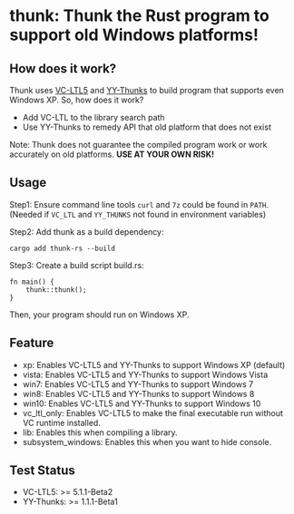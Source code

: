 # thunk: Thunk the Rust program to support old Windows platforms!

## How does it work?

Thunk uses [VC-LTL5](https://github.com/Chuyu-Team/VC-LTL5) and [YY-Thunks](https://github.com/Chuyu-Team/YY-Thunks) to build program that supports even Windows XP. So, how does it work?

 - Add VC-LTL to the library search path
 - Use YY-Thunks to remedy API that old platform that does not exist

Note: Thunk does not guarantee the compiled program work or work accurately on old platforms. 
**USE AT YOUR OWN RISK!**

## Usage

Step1: Ensure command line tools `curl` and `7z` could be found in `PATH`. (Needed if `VC_LTL` and `YY_THUNKS` not found in environment variables)

Step2: Add thunk as a build dependency:

```
cargo add thunk-rs --build
```

Step3: Create a build script build.rs:

```
fn main() {
    thunk::thunk();
}
```

Then, your program should run on Windows XP.

## Feature

 - xp: Enables VC-LTL5 and YY-Thunks to support Windows XP (default)
 - vista: Enables VC-LTL5 and YY-Thunks to support Windows Vista
 - win7: Enables VC-LTL5 and YY-Thunks to support Windows 7
 - win8: Enables VC-LTL5 and YY-Thunks to support Windows 8
 - win10: Enables VC-LTL5 and YY-Thunks to support Windows 10
 - vc_ltl_only: Enables VC-LTL5 to make the final executable run without VC runtime installed.
 - lib: Enables this when compiling a library.
 - subsystem_windows: Enables this when you want to hide console.

## Test Status

 - VC-LTL5: >= 5.1.1-Beta2
 - YY-Thunks: >= 1.1.1-Beta1
